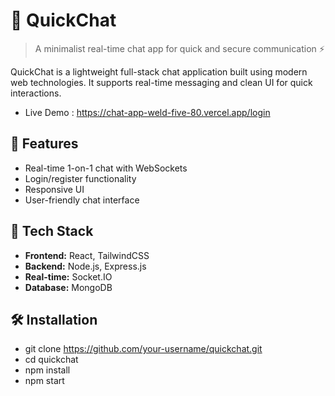 # 💬 QuickChat

> A minimalist real-time chat app for quick and secure communication ⚡

QuickChat is a lightweight full-stack chat application built using modern web technologies. It supports real-time messaging and clean UI for quick interactions.
- Live Demo : https://chat-app-weld-five-80.vercel.app/login

## 🚀 Features

- Real-time 1-on-1 chat with WebSockets
- Login/register functionality
- Responsive UI
- User-friendly chat interface

## 🧠 Tech Stack

- **Frontend:** React, TailwindCSS
- **Backend:** Node.js, Express.js
- **Real-time:** Socket.IO
- **Database:** MongoDB

## 🛠️ Installation

- git clone https://github.com/your-username/quickchat.git
- cd quickchat
- npm install
- npm start
